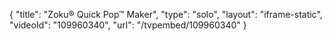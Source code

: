 {
    "title": "Zoku&reg; Quick Pop&trade; Maker",
    "type": "solo",
    "layout": "iframe-static",
    "videoId": "109960340",
    "url": "\/tvpembed\/109960340"
}